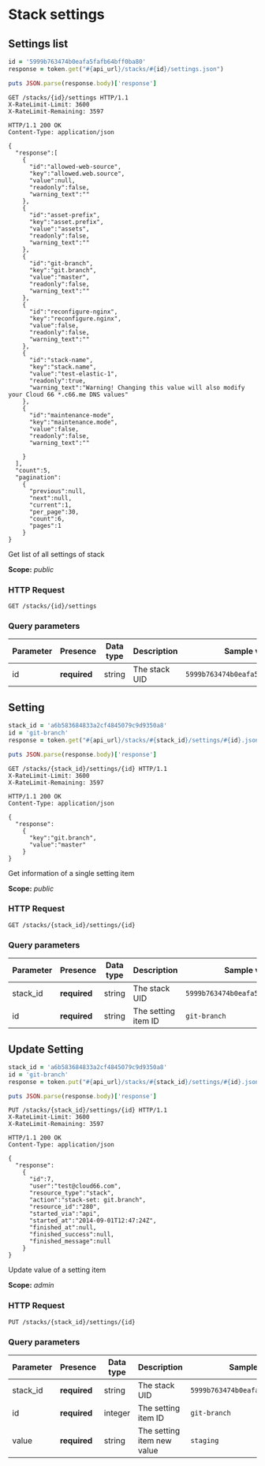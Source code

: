 # Stack settings

## Settings list

```ruby
id = '5999b763474b0eafa5fafb64bff0ba80'
response = token.get("#{api_url}/stacks/#{id}/settings.json")

puts JSON.parse(response.body)['response']
```

```http
GET /stacks/{id}/settings HTTP/1.1
X-RateLimit-Limit: 3600
X-RateLimit-Remaining: 3597
```

```http
HTTP/1.1 200 OK
Content-Type: application/json

{
  "response":[
    {
      "id":"allowed-web-source",
      "key":"allowed.web.source",
      "value":null,
      "readonly":false,
      "warning_text":""
    },
    {
      "id":"asset-prefix",
      "key":"asset.prefix",
      "value":"assets",
      "readonly":false,
      "warning_text":""
    },
    {
      "id":"git-branch",
      "key":"git.branch",
      "value":"master",
      "readonly":false,
      "warning_text":""
    },
    {
      "id":"reconfigure-nginx",
      "key":"reconfigure.nginx",
      "value":false,
      "readonly":false,
      "warning_text":""
    },
    {
      "id":"stack-name",
      "key":"stack.name",
      "value":"test-elastic-1",
      "readonly":true,
      "warning_text":"Warning! Changing this value will also modify your Cloud 66 *.c66.me DNS values"
    },
    {
      "id":"maintenance-mode",
      "key":"maintenance.mode",
      "value":false,
      "readonly":false,
      "warning_text":""

    }
  ],
  "count":5,
  "pagination":
    {
      "previous":null,
      "next":null,
      "current":1,
      "per_page":30,
      "count":6,
      "pages":1
    }
}
```

Get list of all settings of stack

<aside class="notice">
<b>Scope:</b> <i>public</i>
</aside>

### HTTP Request

`GET /stacks/{id}/settings`

### Query parameters

Parameter | Presence | Data type | Description |  Sample value
--------- | ------- | ------- |----------- |  -------
id | **required** | string | The stack UID | `5999b763474b0eafa5fafb64bff0ba80`

## Setting

```ruby
stack_id = 'a6b583684833a2cf4845079c9d9350a8'
id = 'git-branch'
response = token.get("#{api_url}/stacks/#{stack_id}/settings/#{id}.json")

puts JSON.parse(response.body)['response']
```

```http
GET /stacks/{stack_id}/settings/{id} HTTP/1.1
X-RateLimit-Limit: 3600
X-RateLimit-Remaining: 3597
```

```http
HTTP/1.1 200 OK
Content-Type: application/json

{
  "response":
    {
      "key":"git.branch",
      "value":"master"
    }
}
```

Get information of a single setting item

<aside class="notice">
<b>Scope:</b> <i>public</i>
</aside>

### HTTP Request

`GET /stacks/{stack_id}/settings/{id}`

### Query parameters

Parameter | Presence | Data type | Description |  Sample value
--------- | ------- | ------- |----------- |  -------
stack_id | **required** | string | The stack UID | `5999b763474b0eafa5fafb64bff0ba80`
id | **required** | string | The setting item ID | `git-branch`

## Update Setting

```ruby
stack_id = 'a6b583684833a2cf4845079c9d9350a8'
id = 'git-branch'
response = token.put("#{api_url}/stacks/#{stack_id}/settings/#{id}.json", {body: {:value => 'staging'}})

puts JSON.parse(response.body)['response']
```

```http
PUT /stacks/{stack_id}/settings/{id} HTTP/1.1
X-RateLimit-Limit: 3600
X-RateLimit-Remaining: 3597
```

```http
HTTP/1.1 200 OK
Content-Type: application/json

{
  "response":
    {
      "id":7,
      "user":"test@cloud66.com",
      "resource_type":"stack",
      "action":"stack-set: git.branch",
      "resource_id":"280",
      "started_via":"api",
      "started_at":"2014-09-01T12:47:24Z",
      "finished_at":null,
      "finished_success":null,
      "finished_message":null
    }
}
```

Update value of a setting item

<aside class="notice">
<b>Scope:</b> <i>admin</i>
</aside>

### HTTP Request

`PUT /stacks/{stack_id}/settings/{id}`

### Query parameters

Parameter | Presence | Data type | Description |  Sample value
--------- | ------- | ------- |----------- |  -------
stack_id | **required** | string | The stack UID | `5999b763474b0eafa5fafb64bff0ba80`
id | **required** | integer | The setting item ID | `git-branch`
value | **required** | string | The setting item new value | `staging`
